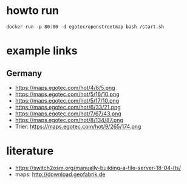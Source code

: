 # howto run

````
docker run -p 80:80 -d egotec/openstreetmap bash /start.sh
````

# example links

## Germany

- https://maps.egotec.com/hot/4/8/5.png
- https://maps.egotec.com/hot/5/16/10.png
- https://maps.egotec.com/hot/5/17/10.png
- https://maps.egotec.com/hot/6/33/21.png
- https://maps.egotec.com/hot/7/67/43.png
- https://maps.egotec.com/hot/8/134/87.png
- Trier: https://maps.egotec.com/hot/9/265/174.png

# literature

- https://switch2osm.org/manually-building-a-tile-server-18-04-lts/
- maps: http://download.geofabrik.de
